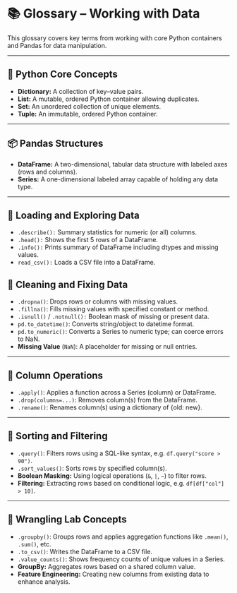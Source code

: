 # 📚 Glossary – Working with Data

This glossary covers key terms from working with core Python containers and Pandas for data manipulation.

---

## 🔢 Python Core Concepts
* **Dictionary:** A collection of key–value pairs.
* **List:** A mutable, ordered Python container allowing duplicates.
* **Set:** An unordered collection of unique elements.
* **Tuple:** An immutable, ordered Python container.

---

## 📦 Pandas Structures
* **DataFrame:** A two-dimensional, tabular data structure with labeled axes (rows and columns).
* **Series:** A one-dimensional labeled array capable of holding any data type.

---

## 📂 Loading and Exploring Data
* `.describe():` Summary statistics for numeric (or all) columns.
* `.head():` Shows the first 5 rows of a DataFrame.
* `.info():` Prints summary of DataFrame including dtypes and missing values.
* `read_csv():` Loads a CSV file into a DataFrame.

## 🧼 Cleaning and Fixing Data
* `.dropna()`: Drops rows or columns with missing values.
* `.fillna()`: Fills missing values with specified constant or method.
* `.isnull()` / `.notnull():` Boolean mask of missing or present data.
* `pd.to_datetime()`: Converts string/object to datetime format.
* `pd.to_numeric()`: Converts a Series to numeric type; can coerce errors to NaN.
* **Missing Value** (`NaN`): A placeholder for missing or null entries.

---

## 🧱 Column Operations
* `.apply()`: Applies a function across a Series (column) or DataFrame.
* `.drop(columns=...)`: Removes column(s) from the DataFrame.
* `.rename()`: Renames column(s) using a dictionary of {old: new}.

---

## 🔽 Sorting and Filtering
* `.query()`: Filters rows using a SQL-like syntax, e.g. `df.query("score > 90")`.
* `.sort_values()`: Sorts rows by specified column(s).
* **Boolean Masking:** Using logical operations (`&`, `|`, `~`) to filter rows.
* **Filtering:** Extracting rows based on conditional logic, e.g. `df[df["col"] > 10]`.

---

## 🧪 Wrangling Lab Concepts
* `.groupby()`: Groups rows and applies aggregation functions like `.mean()`, `.sum()`, etc.
* `.to_csv()`: Writes the DataFrame to a CSV file.
* `.value_counts()`: Shows frequency counts of unique values in a Series.
* **GroupBy:** Aggregates rows based on a shared column value.
* **Feature Engineering:** Creating new columns from existing data to enhance analysis.
